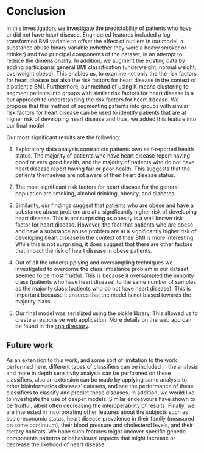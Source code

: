 # Conclusion 

In this investigation, we investigate the predictability of patients who have or did not have heart disease. Engineered features included a log transformed BMI variable to offset the effect of outliers in our model, a substance abuse binary variable (whether they were a heavy smoker or drinker) and two principal components of the dataset, in an attempt to reduce the dimensionality.  In addition, we augment the existing data by adding participants general BMI classification (underweight, normal weight, overweight obese). This enables us, to examine not only the the risk factors for heart disease but also the risk factors for heart disease in the context of a patient's BMI.  Furthermore, our method of using K-means clustering to segment patients into groups with similar risk factors for heart disease is a our approach to understanding the risk factors for heart disease. We propose that this method of segmenting patients into groups with similar risk factors for heart disease can be used to identify patients that are at higher risk of developing heart disease and thus, we added this feature into our final model

Our most significant results are the following: 
1. Exploratory data analysis contradicts  patients own self-reported health status. The majority of patients who have heart disease report having good or very good health, and the majority of patients who do not have heart disease report having fair or poor health. This suggests that the patients themselves are not aware of their heart disease status.

2. The most significant risk factors for heart disease for the general population are smoking, alcohol drinking, obesity, and diabetes.
   
3. Similarity, our findings suggest that patients who are obese and have a substance abuse problem are at a significantly higher risk of developing heart disease. This is not surprising as obesity is a well known risk factor for heart disease. However, the fact that patients who are obese and have a substance abuse problem are at a significantly higher risk of developing heart disease in the context of their BMI is more interesting. While this is not surprising, it does suggest that there are other factors that impact the risk of heart disease in obese patients.
   
4. Out of all the undersupplying and oversampling techniques we investigated to overcome the class imbalance problem in our dataset,  seemed to be most fruitful. This is because it oversampled the minority class (patients who have heart disease) to the same number of samples as the majority class (patients who do not have heart disease). This is important because it ensures that the model is not biased towards the majority class.

5. Our final model was serialized using the  pickle library. This allowed us to create a responsive web application. More details on the web app can be found in the [app directory](app).


   

## Future work

As an extension to this work, and some sort of limitation to the work performed here,
different types of classifiers can be included in the analysis and more in depth sensitivity analysis can be performed on these classifiers, also an extension can be made by applying same analysis to other bioinformatics diseases’ datasets, and see the performance of these classifiers to classify and predict these diseases. In addition, we would like to investigate the use of deeper models. Similar endeavours have shown to be fruitful, albeit often decreasing the interoperability of results.  Finally, we are interested in incorporating other features about the subjects such as socio-economic status,  heart disease prevalence in their family (measured on some continuum), their blood pressure and  cholesterol levels, and their dietary habitats. We hope such features might uncover specific genetic components  patterns or behavioural aspects that might increase or decrease the likehood of heart disease. 